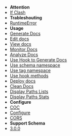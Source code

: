 <!-- docs/_sidebar.md -->
* **Attention**
 * [If Clash](/attention/if_clash)
* **Trableshouting**
 * [RuntimeError](/trableshouting/runtime_error)
* **Usage**
 * [Generate Docs](/usage/generate_docs)
 * [Edit docs](/usage/edit_docs)
 * [View docs](/usage/view_docs)
 * [Monitor Docs](/usage/monitor_docs)
 * [Analyze Docs](/usage/analyze_docs)
 * [Use Hook to Generate Docs](/usage/use_hook_to_generate_docs)
 * [Use schema namespace](/usage/use_schema_namespace)
 * [Use tag namespace](/usage/use_tag_namespace)
 * [Use hook methods](/usage/use_hook_methods)
 * [Deploy docs](/usage/deploy_docs)
 * [Clean Docs](/usage/clean_docs)
 * [Display Paths Lists](/usage/display_paths_list)
 * [Display Paths Stats](/usage/display_paths_stats)
* **Configure**
 * [COC](/setting/COC)
 * [Configure](/setting/configure)
 * [CORS](/setting/CORS)
* **Support Schema**
 * [3.0.0](/schema/3.0.0)
